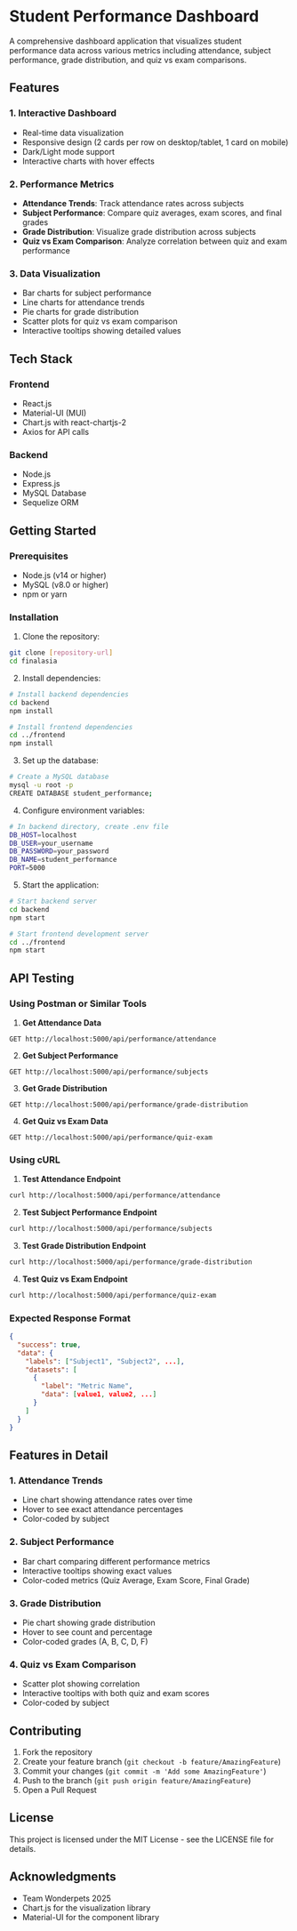 # Student Performance Dashboard

A comprehensive dashboard application that visualizes student performance data across various metrics including attendance, subject performance, grade distribution, and quiz vs exam comparisons.

## Features

### 1. Interactive Dashboard

- Real-time data visualization
- Responsive design (2 cards per row on desktop/tablet, 1 card on mobile)
- Dark/Light mode support
- Interactive charts with hover effects

### 2. Performance Metrics

- **Attendance Trends**: Track attendance rates across subjects
- **Subject Performance**: Compare quiz averages, exam scores, and final grades
- **Grade Distribution**: Visualize grade distribution across subjects
- **Quiz vs Exam Comparison**: Analyze correlation between quiz and exam performance

### 3. Data Visualization

- Bar charts for subject performance
- Line charts for attendance trends
- Pie charts for grade distribution
- Scatter plots for quiz vs exam comparison
- Interactive tooltips showing detailed values

## Tech Stack

### Frontend

- React.js
- Material-UI (MUI)
- Chart.js with react-chartjs-2
- Axios for API calls

### Backend

- Node.js
- Express.js
- MySQL Database
- Sequelize ORM

## Getting Started

### Prerequisites

- Node.js (v14 or higher)
- MySQL (v8.0 or higher)
- npm or yarn

### Installation

1. Clone the repository:

```bash
git clone [repository-url]
cd finalasia
```

2. Install dependencies:

```bash
# Install backend dependencies
cd backend
npm install

# Install frontend dependencies
cd ../frontend
npm install
```

3. Set up the database:

```bash
# Create a MySQL database
mysql -u root -p
CREATE DATABASE student_performance;
```

4. Configure environment variables:

```bash
# In backend directory, create .env file
DB_HOST=localhost
DB_USER=your_username
DB_PASSWORD=your_password
DB_NAME=student_performance
PORT=5000
```

5. Start the application:

```bash
# Start backend server
cd backend
npm start

# Start frontend development server
cd ../frontend
npm start
```

## API Testing

### Using Postman or Similar Tools

1. **Get Attendance Data**

```http
GET http://localhost:5000/api/performance/attendance
```

2. **Get Subject Performance**

```http
GET http://localhost:5000/api/performance/subjects
```

3. **Get Grade Distribution**

```http
GET http://localhost:5000/api/performance/grade-distribution
```

4. **Get Quiz vs Exam Data**

```http
GET http://localhost:5000/api/performance/quiz-exam
```

### Using cURL

1. **Test Attendance Endpoint**

```bash
curl http://localhost:5000/api/performance/attendance
```

2. **Test Subject Performance Endpoint**

```bash
curl http://localhost:5000/api/performance/subjects
```

3. **Test Grade Distribution Endpoint**

```bash
curl http://localhost:5000/api/performance/grade-distribution
```

4. **Test Quiz vs Exam Endpoint**

```bash
curl http://localhost:5000/api/performance/quiz-exam
```

### Expected Response Format

```json
{
  "success": true,
  "data": {
    "labels": ["Subject1", "Subject2", ...],
    "datasets": [
      {
        "label": "Metric Name",
        "data": [value1, value2, ...]
      }
    ]
  }
}
```

## Features in Detail

### 1. Attendance Trends

- Line chart showing attendance rates over time
- Hover to see exact attendance percentages
- Color-coded by subject

### 2. Subject Performance

- Bar chart comparing different performance metrics
- Interactive tooltips showing exact values
- Color-coded metrics (Quiz Average, Exam Score, Final Grade)

### 3. Grade Distribution

- Pie chart showing grade distribution
- Hover to see count and percentage
- Color-coded grades (A, B, C, D, F)

### 4. Quiz vs Exam Comparison

- Scatter plot showing correlation
- Interactive tooltips with both quiz and exam scores
- Color-coded by subject

## Contributing

1. Fork the repository
2. Create your feature branch (`git checkout -b feature/AmazingFeature`)
3. Commit your changes (`git commit -m 'Add some AmazingFeature'`)
4. Push to the branch (`git push origin feature/AmazingFeature`)
5. Open a Pull Request

## License

This project is licensed under the MIT License - see the LICENSE file for details.

## Acknowledgments

- Team Wonderpets 2025
- Chart.js for the visualization library
- Material-UI for the component library
